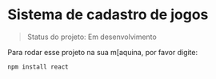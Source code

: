 # Sistema de cadastro de jogos

> Status do projeto: Em desenvolvimento

Para rodar esse projeto na sua m[aquina, por favor digite:

```
npm install react
